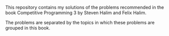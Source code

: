 This repository contains my solutions of the problems recommended in the book Competitive Programming 3 by Steven Halim and Felix Halim.

The problems are separated by the topics in which these problems are grouped in this book.